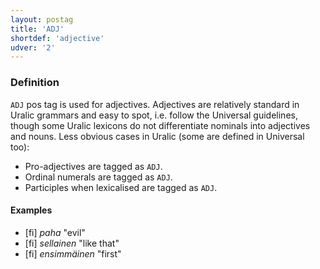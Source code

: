 ```yaml
---
layout: postag
title: 'ADJ'
shortdef: 'adjective'
udver: '2'
---
```


### Definition

`ADJ` pos tag is used for adjectives. Adjectives are relatively standard
in Uralic grammars and easy to spot, i.e. follow the Universal guidelines,
though some Uralic lexicons do not differentiate nominals into adjectives and
nouns. Less obvious cases in Uralic (some are defined in Universal too):

* Pro-adjectives are tagged as `ADJ`.
* Ordinal numerals are tagged as `ADJ`.
* Participles when lexicalised are tagged as `ADJ`.

#### Examples

* [fi] _paha_ "evil"
* [fi] _sellainen_ "like that"
* [fi] _ensimmäinen_ "first"

<!-- Interlanguage links updated Po 11. listopadu 2024, 20:09:18 CET -->
